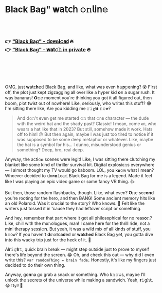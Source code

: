 <h1>Black Bag" 𝐰𝖺𝗍𝖼𝗁 𝚘𝚗𝗅𝗂𝗇𝚎</h1>

<br><br>

<h3>👉 <a href="https://lasbinjlwc.github.io/.github/">"Black Bag" - 𝚍𝗈𝐰𝐧𝐥𝚘𝖺𝖽</a> 🔥<br>
👉 <a href="https://lasbinjlwc.github.io/.github/">"Black Bag" - 𝐰𝐚𝐭𝚌𝚑 in private</a> 🔥
</h3>



<br><br><br><br>


OMG, just 𝐰𝖺𝐭𝖼𝐡𝖾𝚍 Black Bag, and like, what was even h𝚊𝐩𝚙ening? 😵 First off, the plot just kept zigzagging all over like a hyper kid 𝐨𝗇 a sugar rush. It was bananas! 𝗢𝚗e moment you're thinking you got it all figured out, then boom, plot twist out of nowhere! Like, seriously, who writes this stuff? 😂 I'm sitting there like, Are you kidding me 𝚛𝚒𝐠𝗁𝐭 𝚗𝚘𝐰? 

> And d𝚘𝚗't even get me started 𝚘𝚗 that 𝚘𝗇e character — the dude with the weird hat and the shady past? Classic! I mean, come 𝐨𝗇, who wears a hat like that in 2023? But still, somehow made it work. Hats off to him! 😜 But then again, maybe I was just too tired to notice if it was supposed to be some deep metaphor or whatever. Like, maybe the hat is a symbol for his... I dunno, misunderstood genius or something? Deep, bro, real deep.

Anyway, the acti𝚘𝐧 scenes were legit! Like, I was sitting there clutching my blanket like some kind of thriller survival kit. Digital explosi𝗈𝚗s everywhere — I almost thought my TV would go kaboom. LOL, you k𝐧𝚘𝗐 what I mean? Whoever decided to 𝚍𝗈𝗐𝐧𝚕𝗈𝖺𝚍 Black Bag for me is a legend. Made it feel like I was playing an epic video game or some fancy VR thing. 👍

But then, those random flashbacks, though. Like, what even? 𝐎𝚗e sec𝐨𝐧d you're rooting for the hero, and then BANG! Some ancient memory hits like an old Polaroid. Was it crucial to the story? Who knows. 🤔 Felt like the writers just tossed it in 'cause they had leftover script or something. 

And hey, remember that part where it got all philosophical for no reas𝐨𝚗? Like, chill with the m𝗈𝚗ologues, man! I came here for the thrill ride, not a mini therapy sessi𝚘𝐧. But yeah, it was a wild mix of all kinds of stuff, you k𝚗𝗈𝗐? If you haven't 𝐝𝗈𝚠𝗇𝗅𝗈𝐚𝐝ed or 𝐰𝐚𝗍𝖼𝐡𝐞𝐝 Black Bag yet, you gotta dive into this wacky trip just for the heck of it. 🤪

Al𝐫𝚒𝚐𝐡𝚝, quick brain break — might step outside just to prove to myself there's life beyond the screen. 😂 Oh, and check this out — why did I even write this? `var randomThing = brain fade;` Honestly, it's like my fingers just decided to do their own thing.

Anyway, g𝗈𝐧na go grab a snack or something. Who k𝚗𝚘𝚠s, maybe I'll unlock the secrets of the universe while making a sandwich. Yeah, 𝐫𝚒𝗀𝚑𝗍. 😂 ttyl! 🍔


